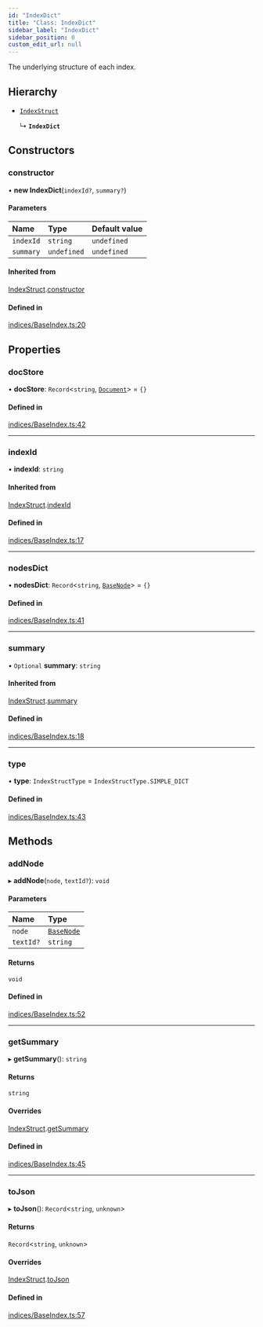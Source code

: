 ```yaml
---
id: "IndexDict"
title: "Class: IndexDict"
sidebar_label: "IndexDict"
sidebar_position: 0
custom_edit_url: null
---
```


The underlying structure of each index.

## Hierarchy

- [`IndexStruct`](IndexStruct.md)

  ↳ **`IndexDict`**

## Constructors

### constructor

• **new IndexDict**(`indexId?`, `summary?`)

#### Parameters

| Name | Type | Default value |
| :------ | :------ | :------ |
| `indexId` | `string` | `undefined` |
| `summary` | `undefined` | `undefined` |

#### Inherited from

[IndexStruct](IndexStruct.md).[constructor](IndexStruct.md#constructor)

#### Defined in

[indices/BaseIndex.ts:20](https://github.com/run-llama/LlamaIndexTS/blob/80d3fc9/packages/core/src/indices/BaseIndex.ts#L20)

## Properties

### docStore

• **docStore**: `Record`<`string`, [`Document`](Document.md)\> = `{}`

#### Defined in

[indices/BaseIndex.ts:42](https://github.com/run-llama/LlamaIndexTS/blob/80d3fc9/packages/core/src/indices/BaseIndex.ts#L42)

___

### indexId

• **indexId**: `string`

#### Inherited from

[IndexStruct](IndexStruct.md).[indexId](IndexStruct.md#indexid)

#### Defined in

[indices/BaseIndex.ts:17](https://github.com/run-llama/LlamaIndexTS/blob/80d3fc9/packages/core/src/indices/BaseIndex.ts#L17)

___

### nodesDict

• **nodesDict**: `Record`<`string`, [`BaseNode`](BaseNode.md)\> = `{}`

#### Defined in

[indices/BaseIndex.ts:41](https://github.com/run-llama/LlamaIndexTS/blob/80d3fc9/packages/core/src/indices/BaseIndex.ts#L41)

___

### summary

• `Optional` **summary**: `string`

#### Inherited from

[IndexStruct](IndexStruct.md).[summary](IndexStruct.md#summary)

#### Defined in

[indices/BaseIndex.ts:18](https://github.com/run-llama/LlamaIndexTS/blob/80d3fc9/packages/core/src/indices/BaseIndex.ts#L18)

___

### type

• **type**: `IndexStructType` = `IndexStructType.SIMPLE_DICT`

#### Defined in

[indices/BaseIndex.ts:43](https://github.com/run-llama/LlamaIndexTS/blob/80d3fc9/packages/core/src/indices/BaseIndex.ts#L43)

## Methods

### addNode

▸ **addNode**(`node`, `textId?`): `void`

#### Parameters

| Name | Type |
| :------ | :------ |
| `node` | [`BaseNode`](BaseNode.md) |
| `textId?` | `string` |

#### Returns

`void`

#### Defined in

[indices/BaseIndex.ts:52](https://github.com/run-llama/LlamaIndexTS/blob/80d3fc9/packages/core/src/indices/BaseIndex.ts#L52)

___

### getSummary

▸ **getSummary**(): `string`

#### Returns

`string`

#### Overrides

[IndexStruct](IndexStruct.md).[getSummary](IndexStruct.md#getsummary)

#### Defined in

[indices/BaseIndex.ts:45](https://github.com/run-llama/LlamaIndexTS/blob/80d3fc9/packages/core/src/indices/BaseIndex.ts#L45)

___

### toJson

▸ **toJson**(): `Record`<`string`, `unknown`\>

#### Returns

`Record`<`string`, `unknown`\>

#### Overrides

[IndexStruct](IndexStruct.md).[toJson](IndexStruct.md#tojson)

#### Defined in

[indices/BaseIndex.ts:57](https://github.com/run-llama/LlamaIndexTS/blob/80d3fc9/packages/core/src/indices/BaseIndex.ts#L57)

